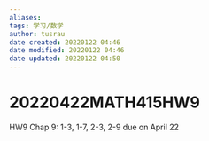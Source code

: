 ```yaml
---
aliases: 
tags: 学习/数学
author: tusrau
date created: 20220122 04:46
date modified: 20220122 04:46
date updated: 20220122 04:50
---
```


# 20220422MATH415HW9

HW9 Chap 9: 1-3, 1-7, 2-3, 2-9 due on April 22
